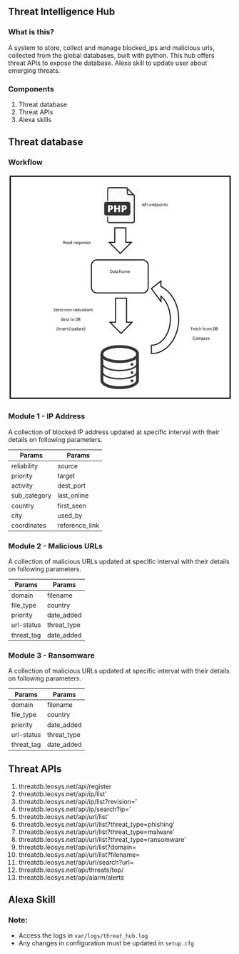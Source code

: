 ## Threat Intelligence Hub

### What is this?
A system to store, collect and manage blocked_ips and malicious urls, 
collected from the global databases, built with python. This hub offers 
threat APIs to expose the database. Alexa skill to update user about emerging threats.

### Components
1. Threat database
2. Threat APIs
3. Alexa skills

## Threat database 
### Workflow
![alt text](docs/workflow.png)

### Module 1 - IP Address
A collection of blocked IP address updated at specific interval with their
details on following parameters.

| Params | Params | 
| --- | ---|
| reliability    | source|
| priority       | target|
| activity       | dest_port|
| sub_category   | last_online|
| country        | first_seen|
| city           | used_by|
| coordinates    | reference_link|


### Module 2 - Malicious URLs
A collection of malicious URLs updated at specific interval with their
details on following parameters.

| Params | Params | 
| --- | ---|
| domain     | filename|
| file_type  | country|
| priority   | date_added|
| url-status | threat_type|
| threat_tag | date_added|


### Module 3 - Ransomware
A collection of malicious URLs updated at specific interval with their
details on following parameters.

| Params | Params | 
| --- | ---|
| domain     | filename|
| file_type  | country|
| priority   | date_added|
| url-status | threat_type|
| threat_tag | date_added|


## Threat APIs
1. threatdb.leosys.net/api/register
2. threatdb.leosys.net/api/ip/list'
3. threatdb.leosys.net/api/ip/list?revision='
4. threatdb.leosys.net/api/ip/search?ip='
5. threatdb.leosys.net/api/url/list'
6. threatdb.leosys.net/api/url/list?threat_type=phishing'
7. threatdb.leosys.net/api/url/list?threat_type=malware'
8. threatdb.leosys.net/api/url/list?threat_type=ransomware'
9. threatdb.leosys.net/api/url/list?domain=
10. threatdb.leosys.net/api/url/list?filename=
11. threatdb.leosys.net/api/url/search?url=
12. threatdb.leosys.net/api/threats/top/<count>
13. threatdb.leosys.net/api/alarm/alerts

## Alexa Skill

### Note:
* Access the logs in `var/logs/threat_hub.log`
* Any changes in configuration must be updated in `setup.cfg`